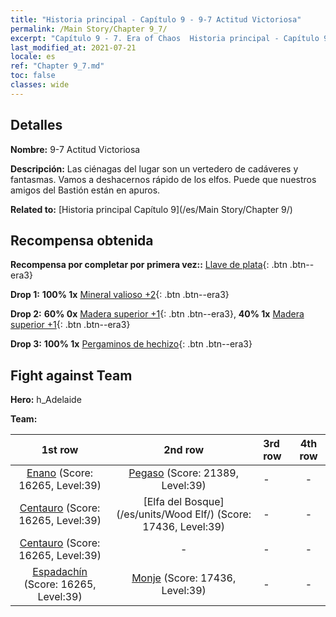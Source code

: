 ```yaml
---
title: "Historia principal - Capítulo 9 - 9-7 Actitud Victoriosa"
permalink: /Main Story/Chapter 9_7/
excerpt: "Capítulo 9 - 7. Era of Chaos  Historia principal - Capítulo 9_7. 9-7 Actitud Victoriosa"
last_modified_at: 2021-07-21
locale: es
ref: "Chapter 9_7.md"
toc: false
classes: wide
---
```


## Detalles

 **Nombre:** 9-7 Actitud Victoriosa

 **Descripción:** Las ciénagas del lugar son un vertedero de cadáveres y fantasmas. Vamos a deshacernos rápido de los elfos. Puede que nuestros amigos del Bastión están en apuros.

 **Related to:** [Historia principal Capítulo 9](/es/Main Story/Chapter 9/)

## Recompensa obtenida

 **Recompensa por completar por primera vez::** [Llave de plata](/ItemsES/con_693/){: .btn .btn--era3}

 **Drop 1:** **100% 1x** [Mineral valioso +2](/ItemsES/mat_26/){: .btn .btn--era3}

 **Drop 2:** **60% 0x** [Madera superior +1](/ItemsES/mat_20/){: .btn .btn--era3}, **40% 1x** [Madera superior +1](/ItemsES/mat_20/){: .btn .btn--era3}

 **Drop 3:** **100% 1x** [Pergaminos de hechizo](/ItemsES/con_694/){: .btn .btn--era3}


## Fight against Team
 **Hero:** h_Adelaide

 **Team:**


  | 1st row | 2nd row | 3rd row | 4th row |
  |:----:|:----:|:----|:----:|
  | [Enano](/es/units/Dwarf/) (Score: 16265, Level:39)  | [Pegaso](/es/units/Pegasus/) (Score: 21389, Level:39)  | - | - |
  | [Centauro](/es/units/Centaur/) (Score: 16265, Level:39)  | [Elfa del Bosque](/es/units/Wood Elf/) (Score: 17436, Level:39)  | - | - |
  | [Centauro](/es/units/Centaur/) (Score: 16265, Level:39)  | - | - | - |
  | [Espadachín](/es/units/Swordsman/) (Score: 16265, Level:39)  | [Monje](/es/units/Monk/) (Score: 17436, Level:39)  | - | - |


